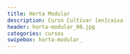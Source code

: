 ```yaml
---
title: Horta Modular
description: Curso Cultivar [en]caixa
header: horta-modular_00.jpg
categories: cursos
swipebox: horta-modular_
---
```

